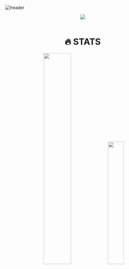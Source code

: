![header](https://capsule-render.vercel.app/api?type=waving&color=gradient&height=120&animation=fadeIn&section=footer&text=🚀HOYA&fontAlign=70)
<div align=center><a href="https://git.io/typing-svg"><img src="https://readme-typing-svg.herokuapp.com?font=Fira+Code&size=30&pause=1000&color=7F4EF7&center=true&vCenter=true&width=435&lines=HELLO%2C+I'M+HOYA+%F0%9F%9A%97%F0%9F%9A%98%F0%9F%9A%9B" /></a></div>

<br>

<div align=center><h1>🔥 STATS</h1></div>

<div align=center>
  <img src="https://github-readme-stats.vercel.app/api?username=mingeonho1&theme=transparent&show_icons=true" width="42%" />
  <img src="https://github-readme-stats.vercel.app/api/top-langs/?username=mingeonho1&exclude_repo=dkssud8150.github.io&layout=compact&theme=transparent" width="32%" />
</ div>
